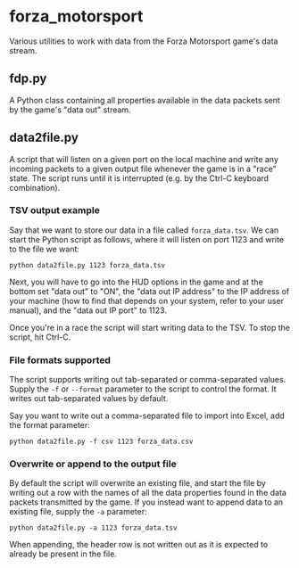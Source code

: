 # forza_motorsport
Various utilities to work with data from the Forza Motorsport game's data stream.

## fdp.py
A Python class containing all properties available in the data packets sent by the game's "data out" stream.

## data2file.py
A script that will listen on a given port on the local machine and write any incoming packets to a given output file whenever the game is in a "race" state. The script runs until it is interrupted (e.g. by the Ctrl-C keyboard combination).

### TSV output example

Say that we want to store our data in a file called `forza_data.tsv`. We can start the Python script as follows, where it will listen on port 1123 and write to the file we want:

```
python data2file.py 1123 forza_data.tsv
```

Next, you will have to go into the HUD options in the game and at the bottom set "data out" to "ON", the "data out IP address" to the IP address of your machine (how to find that depends on your system, refer to your user manual), and the "data out IP port" to 1123.

Once you're in a race the script will start writing data to the TSV. To stop the script, hit Ctrl-C.

### File formats supported

The script supports writing out tab-separated or comma-separated values. Supply the `-f` or `--format` parameter to the script to control the format. It writes out tab-separated values by default.

Say you want to write out a comma-separated file to import into Excel, add the format parameter:

```
python data2file.py -f csv 1123 forza_data.csv
```

### Overwrite or append to the output file

By default the script will overwrite an existing file, and start the file by writing out a row with the names of all the data properties found in the data packets transmitted by the game. If you instead want to append data to an existing file, supply the `-a` parameter:

```
python data2file.py -a 1123 forza_data.tsv
```

When appending, the header row is not written out as it is expected to already be present in the file.
